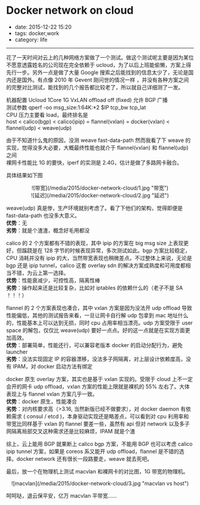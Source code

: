 # Docker network on cloud

- date: 2015-12-22 15:20
- tags: docker,work
- category: life

-------------------

花了一天时间对云上的几种网络方案做了一个测试。做这个测试呢主要是因为某位不愿意透露姓名的公司现在完全依赖于 ucloud，为了以后上班能偷懒，方案上得先行一步。另外一点是做了大量 Google 搜索之后能找到的信息太少了，无论是国内还是国外。有点像 2010 年 Gevent 刚问世的情况一样 ，并没有各种方案之间的完整对比测试，能找到的几个报告都比较老了，所以就自己详细测了一发。

机器配置 Ucloud 1Core 1G VxLAN offload off (fixed) 允许 BGP 广播   
测试参数 qperf -oo msg_size:1:64K:*2 $IP tcp_bw tcp_lat   
CPU 压力主要看 load，最终排名是   
host &lt; calico(bgp) &lt; calico(ipip) = flannel(vxlan) = docker(vxlan) &lt; flannel(udp) &lt; weave(udp)

由于不知道什么鬼的原因，没测 weave fast-data-path 然而我看了下 weave 的实现，觉得没多大必要，大概最终性能也就介于 flannel(vxlan) 和 flannel(udp) 之间   
裸网卡性能比 1G 的要快，iperf 的实测是 2.4G，估计是做了多路网卡融合。

具体结果如下图

<center>![带宽](/media/2015/docker-network-cloud/1.jpg "带宽")</center>
<center>![延迟](/media/2015/docker-network-cloud/2.jpg "延迟")</center>

weave(udp) 真是惨，生产环境就别考虑了。看了下他们的架构，觉得即便是 fast-data-path 也没多大意义。   
**优势**：无   
**劣势**：就是个渣渣，概念好毛用都没   

calico 的 2 个方案都有不错的表现，其中 ipip 的方案在 big msg size 上表现更好，但蹊跷是在 128 字节的时候表现异常，多次测试如此。bgp 方案比较稳定，CPU 消耗并没有 ipip 的大，当然带宽表现也稍微差点。不过整体上来说，无论是 bgp 还是 ipip tunnel，calico 这套 overlay sdn 的解决方案成熟度和可用度都相当不错，为云上第一选择。   
**优势**：性能衰减少，可控性高，隔离性棒   
**劣势**：操作起来还是比较复杂，比如对 iptables 的依赖什么的（老子不是 SA ！！！）   

flannel 的 2 个方案表现也凑合，其中 vxlan 方案是因为没法开 udp offload 导致性能偏低，其他的测试报告来看，一旦让网卡自行解 udp 包拿到 mac 地址什么的，性能基本上可以达到无损，同时 cpu 占用率相当漂亮。udp 方案受限于 user space 的解包，仅仅比 weave(udp) 要好一点点。好的这一点就是在实现方面更加高效。   
**优势**：部署简单，性能还行，可以兼容老版本 docker 的启动分配行为，避免 launcher   
**劣势**：没法实现固定 IP 的容器漂移，没法多子网隔离，对上层设计依赖度高，没有 IPAM，对 docker 启动方法有绑定   

docker 原生 overlay 方案，其实也是基于 vxlan 实现的。受限于 cloud 上不一定会开的网卡 udp offload，vxlan 方案的性能上限就是裸机的 55% 左右了。大体表现上与 flannel vxlan 方案几乎一致。   
**优势**：docker 原生，性能凑合  
**劣势**：对内核要求高（&gt;3.16, 当然新版已经不做要求），对 docker daemon 有依赖需求 ( consul / etcd )，本身驱动实现还是略差点，可以看到对 cpu 利用率和带宽比同样基于 vxlan 的 flannel  要差一些，虽然有 api 但对 network 以及多子网隔离局部交叉这种需求还是比较麻烦，IPAM 就是个渣  

综上，云上能用 BGP 就果断上 calico bgp 方案，不能用 BGP 也可以考虑 calico ipip tunnel 方案，如果是 coreos 系又能开 udp offload，flannel 是不错的选择。docker network 还有很长一段路要走，weave 就去死吧。

最后，放一个在物理机上测试 macvlan 和裸网卡的对比图，1G 带宽的物理机。

<center>![macvlan](/media/2015/docker-network-cloud/3.jpg "macvlan vs host")</center>

呵呵哒，退云保平安，亿万 macvlan 平带宽……

